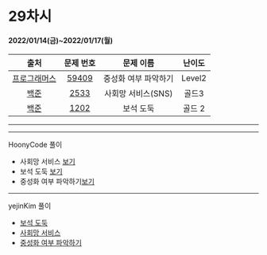 # 29차시
#### 2022/01/14(금)~2022/01/17(월)

|               출처               |                   문제 번호                    |     문제 이름      | 난이도 |
| :------------------------------: | :--------------------------------------------: | :----------------: | :----: |
| [프로그래머스](https://programmers.co.kr/) | [59409](https://programmers.co.kr/learn/courses/30/lessons/59409) | 중성화 여부 파악하기 | Level2  |
| [백준](https://www.acmicpc.net/) | [2533](https://www.acmicpc.net/problem/2533) | 사회망 서비스(SNS)| 골드3 |
| [백준](https://www.acmicpc.net/) | [1202](https://www.acmicpc.net/problem/1202) | 보석 도둑 | 골드 2 |

---



---
HoonyCode 풀이  
- 사회망 서비스 [보기](https://hoonycode.notion.site/ea81af5cd2af4c1f9c9cdf620ceedf3f)
- 보석 도둑 [보기](https://hoonycode.notion.site/e1c6164926c94a088da052b510926c9c)
- 중성화 여부 파악하기[보기](https://www.notion.so/hoonycode/401ca51a1568430fb38910cd4b1e6506)

---
yejinKim 풀이
- [보석 도둑](https://yejinny.notion.site/1202-ce446bc1653046cb9afcb67abb182d57)
- [사회망 서비스](https://yejinny.notion.site/2533-SNS-92bf23aeb5ee4b66a63086c83af92a09)
- [중성화 여부 파악하기](https://yejinny.notion.site/68710e2b0ce146588197421e21750d1b)
